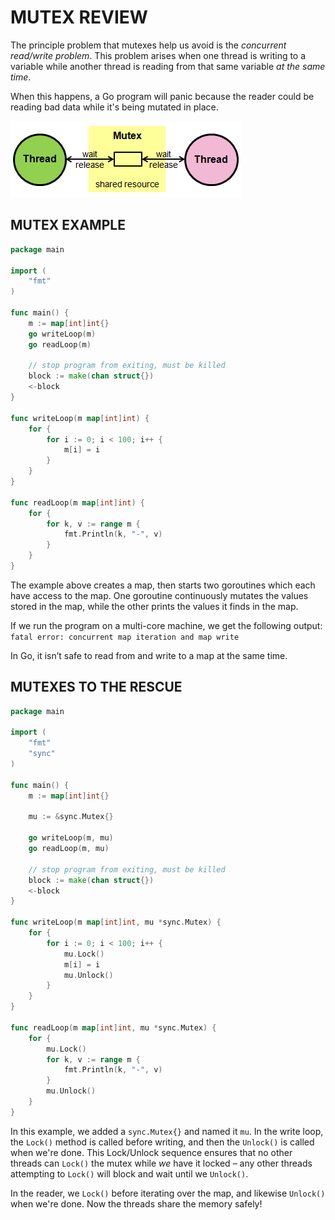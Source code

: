 # MUTEX REVIEW
The principle problem that mutexes help us avoid is the *concurrent read/write problem*. This problem arises when one thread is writing to a variable while another thread is reading from that same variable *at the same time*.

When this happens, a Go program will panic because the reader could be reading bad data while it's being mutated in place.

![mutex](mutex.png)

## MUTEX EXAMPLE
```go
package main

import (
	"fmt"
)

func main() {
	m := map[int]int{}
	go writeLoop(m)
	go readLoop(m)

	// stop program from exiting, must be killed
	block := make(chan struct{})
	<-block
}

func writeLoop(m map[int]int) {
	for {
		for i := 0; i < 100; i++ {
			m[i] = i
		}
	}
}

func readLoop(m map[int]int) {
	for {
		for k, v := range m {
			fmt.Println(k, "-", v)
		}
	}
}
```

The example above creates a map, then starts two goroutines which each have access to the map. One goroutine continuously mutates the values stored in the map, while the other prints the values it finds in the map.

If we run the program on a multi-core machine, we get the following output: `fatal error: concurrent map iteration and map write`

In Go, it isn’t safe to read from and write to a map at the same time.

## MUTEXES TO THE RESCUE
```go
package main

import (
	"fmt"
	"sync"
)

func main() {
	m := map[int]int{}

	mu := &sync.Mutex{}

	go writeLoop(m, mu)
	go readLoop(m, mu)

	// stop program from exiting, must be killed
	block := make(chan struct{})
	<-block
}

func writeLoop(m map[int]int, mu *sync.Mutex) {
	for {
		for i := 0; i < 100; i++ {
			mu.Lock()
			m[i] = i
			mu.Unlock()
		}
	}
}

func readLoop(m map[int]int, mu *sync.Mutex) {
	for {
		mu.Lock()
		for k, v := range m {
			fmt.Println(k, "-", v)
		}
		mu.Unlock()
	}
}
```

In this example, we added a `sync.Mutex{}` and named it `mu`. In the write loop, the `Lock()` method is called before writing, and then the `Unlock()` is called when we're done. This Lock/Unlock sequence ensures that no other threads can `Lock()` the mutex while *we* have it locked – any other threads attempting to `Lock()` will block and wait until we `Unlock()`.

In the reader, we `Lock()` before iterating over the map, and likewise `Unlock()` when we're done. Now the threads share the memory safely!